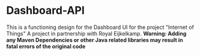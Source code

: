 ﻿# Dashboard-API

This is a functioning design for the Dashboard UI for the project "Internet of Things"
A project in partnership with Royal Eijkelkamp.
**Warning: Adding any Maven Dependencies or other Java related libraries may result in fatal errors of the original code**
